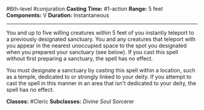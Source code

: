 #6th-level #conjuration
**Casting Time:** #1-action
**Range:** 5 feet
**Components:** V
**Duration:** Instantaneous

---

You and up to five willing creatures within 5 feet of you instantly teleport to a previously designated sanctuary. You and any creatures that teleport with you appear in the nearest unoccupied space to the spot you designated when you prepared your sanctuary (see below). If you cast this spell without first preparing a sanctuary, the spell has no effect.

You must designate a sanctuary by casting this spell within a location, such as a temple, dedicated to or strongly linked to your deity. If you attempt to cast the spell in this manner in an area that isn't dedicated to your deity, the spell has no effect.


**Classes:** #Cleric
**Subclasses:** *Divine Soul* Sorcerer
